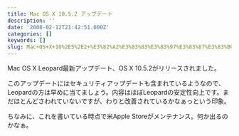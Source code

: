 ```yaml
---
title: Mac OS X 10.5.2 アップデート
description: ''
date: '2008-02-12T21:42:51.000Z'
categories: []
keywords: []
slug: Mac+OS+X+10%2E5%2E2+%E3%82%A2%E3%83%83%E3%83%97%E3%83%87%E3%83%BC%E3%83%88
---
```

Mac OS X Leopard最新アップデート、OS X 10.5.2がリリースされました。

このアップデートにはセキュリティアップデートも含まれているようなので、Leopardの方は早めに当てましょう。内容はほぼLeopardの安定性向上です。まだほとんどさわれていないですが、わりと改善されているかなぁっという印象。

ちなみに、これを書いている時点で米Apple Storeがメンテナンス。何か出るのかなぁ。